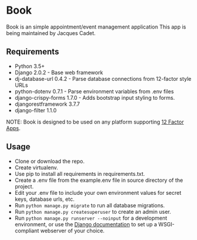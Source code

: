 # Book #
Book is an simple appointment/event management application 
This app is being maintained by Jacques Cadet.

## Requirements ##
- Python 3.5+
- Django 2.0.2 - Base web framework
- dj-database-url 0.4.2 - Parse database connections from 12-factor style URLs 
- python-dotenv 0.7.1 - Parse environment variables from .env files
- django-crispy-forms 1.7.0 - Adds bootstrap input styling to forms.
- djangorestframework 3.7.7
- django-filter 1.1.0

NOTE: Book is designed to be used on any platform
supporting [12 Factor Apps](https://12factor.net/).

## Usage ##
- Clone or download the repo.
- Create virtualenv.
- Use pip to install all requirements in requirements.txt.
- Create a .env file from the example.env file in source directory 
of the project.
- Edit your .env file to include your own environment values for secret keys,
database urls, etc.
- Run `python manage.py migrate` to run all database migrations.
- Run `python manage.py createsuperuser` to create an admin user.
- Run `python manage.py runserver --noinput` for a development environment,
or use the [Django documentation](
https://docs.djangoproject.com/en/2.0/howto/deployment/wsgi/) to set up a
WSGI-compliant webserver of your choice.


